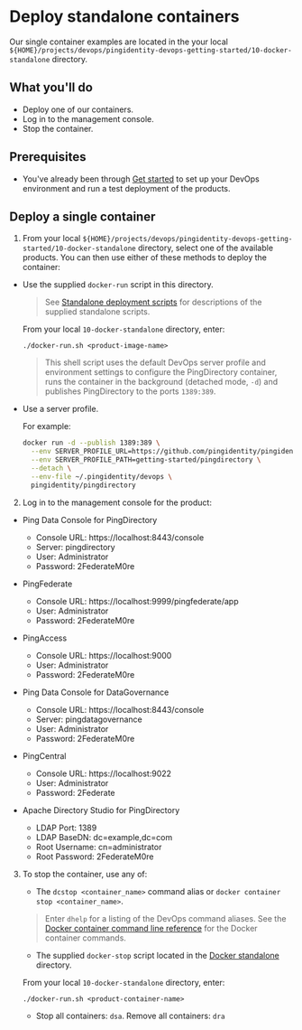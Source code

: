 # Deploy standalone containers

Our single container examples are located in the your local `${HOME}/projects/devops/pingidentity-devops-getting-started/10-docker-standalone` directory.

## What you'll do

  * Deploy one of our containers.
  * Log in to the management console.
  * Stop the container.

## Prerequisites

  * You've already been through [Get started](getStarted.md) to set up your DevOps environment and run a test deployment of the products.


## Deploy a single container

1. From your local `${HOME}/projects/devops/pingidentity-devops-getting-started/10-docker-standalone` directory, select one of the available products. You can then use either of these methods to deploy the container:

  * Use the supplied `docker-run` script in this directory.

    > See [Standalone deployment scripts](deployStandaloneScripts.md) for descriptions of the supplied standalone scripts.

    From your local `10-docker-standalone` directory, enter:

      ```text
      ./docker-run.sh <product-image-name>
      ```
    
    > This shell script uses the default DevOps server profile and environment settings to configure the PingDirectory container, runs the container in the background (detached mode, `-d`) and publishes PingDirectory to the ports `1389:389`.

  * Use a server profile.

    For example:

      ```bash
      docker run -d --publish 1389:389 \
        --env SERVER_PROFILE_URL=https://github.com/pingidentity/pingidentity-server-profiles.git \
        --env SERVER_PROFILE_PATH=getting-started/pingdirectory \
        --detach \
        --env-file ~/.pingidentity/devops \
        pingidentity/pingdirectory
      ```

2. Log in to the management console for the product:

  * Ping Data Console for PingDirectory
    - Console URL: https://localhost:8443/console
    - Server: pingdirectory
    - User: Administrator
    - Password: 2FederateM0re

  * PingFederate
    - Console URL: https://localhost:9999/pingfederate/app
    - User: Administrator
    - Password: 2FederateM0re

  * PingAccess
    - Console URL: https://localhost:9000
    - User: Administrator
    - Password: 2FederateM0re

  * Ping Data Console for DataGovernance
    - Console URL: https://localhost:8443/console
    - Server: pingdatagovernance
    - User: Administrator
    - Password: 2FederateM0re

  * PingCentral
    - Console URL: https://localhost:9022
    - User: Administrator
    - Password: 2Federate

  * Apache Directory Studio for PingDirectory
    - LDAP Port: 1389
    - LDAP BaseDN: dc=example,dc=com
    - Root Username: cn=administrator
    - Root Password: 2FederateM0re

3. To stop the container, use any of:

   * The `dcstop <container_name>` command alias or `docker container stop <container_name>`.

    > Enter `dhelp` for a listing of the DevOps command aliases. See the [Docker container command line reference](https://docs.docker.com/engine/reference/commandline/container/) for the Docker container commands.

   * The supplied `docker-stop` script located in the [Docker standalone](../10-docker-standalone) directory.

    From your local `10-docker-standalone` directory, enter:

     ```text
     ./docker-run.sh <product-container-name>
     ```
   * Stop all containers: `dsa`. Remove all containers: `dra`
